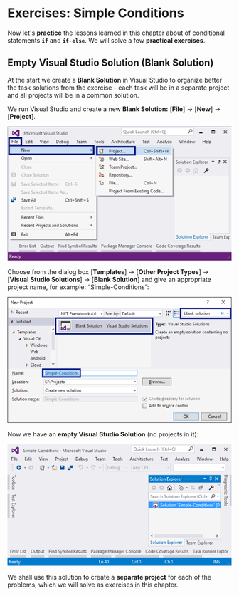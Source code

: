 # Exercises: Simple Conditions

Now let's **practice** the lessons learned in this chapter about of conditional statements **`if`** and **`if-else`**. We will solve a few **practical exercises**.

## Empty Visual Studio Solution (Blank Solution)

At the start we create a **Blank Solution** in Visual Studio to organize better the task solutions from the exercise - each task will be in a separate project and all projects will be in a common solution.

We run Visual Studio and create a new **Blank Solution:** [**File**] -> [**New**] -> [**Project**].

![](/assets/chapter-3-images/00.Visual-studio-01.png)

Choose from the dialog box [**Templates**] -> [**Other Project Types**] -> [**Visual Studio Solutions**] -> [**Blank Solution**] and give an appropriate project name, for example: “Simple-Conditions”:

![](/assets/chapter-3-images/00.Visual-studio-02.png)

Now we have an **empty Visual Studio Solution** (no projects in it):

![](/assets/chapter-3-images/00.Visual-studio-03.png)

We shall use this solution to create a **separate project** for each of the problems, which we will solve as exercises in this chapter.